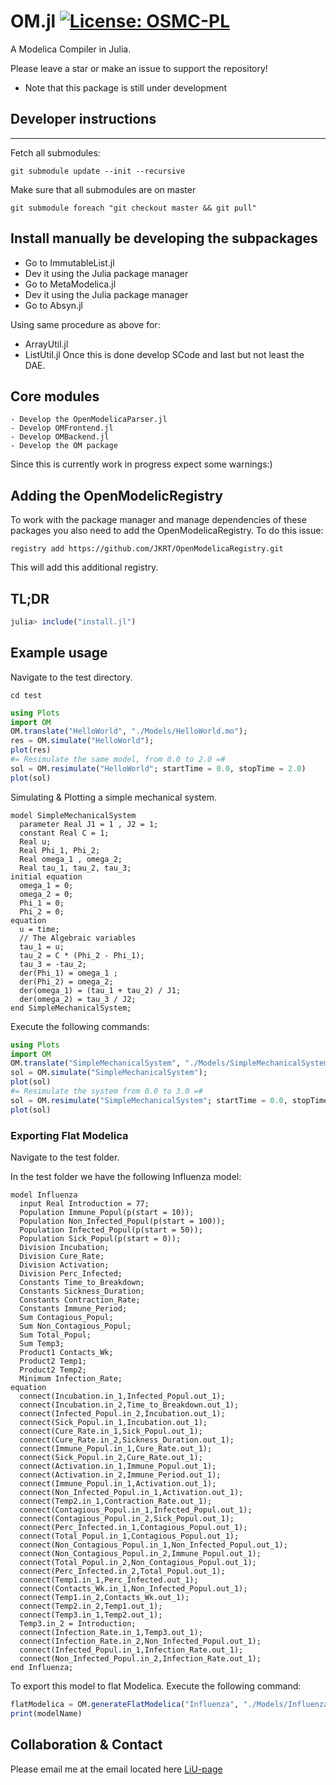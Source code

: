 # OM.jl [![License: OSMC-PL](https://img.shields.io/badge/license-OSMC--PL-lightgrey.svg)](OSMC-License.txt)
A Modelica Compiler in Julia.

Please leave a star or make an issue to support the repository!

* Note that this package is still under development

## Developer instructions
---

Fetch all submodules:

```
git submodule update --init --recursive
```

Make sure that all submodules are on master

```
git submodule foreach "git checkout master && git pull"
```

## Install manually be developing the subpackages

  - Go to ImmutableList.jl
  - Dev it using the Julia package manager
  - Go to MetaModelica.jl
  - Dev it using the Julia package manager
  - Go to Absyn.jl

Using same procedure as above for:
  - ArrayUtil.jl
  - ListUtil.jl
Once this is done develop SCode and last but not least the DAE.

## Core modules
	- Develop the OpenModelicaParser.jl
	- Develop OMFrontend.jl
	- Develop OMBackend.jl
	- Develop the OM package

Since this is currently work in progress expect some warnings:)

## Adding the OpenModelicRegistry
To work with the package manager and manage dependencies of these packages
you also need to add the OpenModelicaRegistry.
To do this issue:
```
registry add https://github.com/JKRT/OpenModelicaRegistry.git
```
This will add this additional registry.

## TL;DR
```julia
julia> include("install.jl")
```

## Example usage
Navigate to the test directory.
```
cd test
```

```julia
using Plots
import OM
OM.translate("HelloWorld", "./Models/HelloWorld.mo");
res = OM.simulate("HelloWorld");
plot(res)
#= Resimulate the same model, from 0.0 to 2.0 =#
sol = OM.resimulate("HelloWorld"; startTime = 0.0, stopTime = 2.0)
plot(sol)
```

Simulating & Plotting a simple mechanical system.
```modelica
model SimpleMechanicalSystem
  parameter Real J1 = 1 , J2 = 1;
  constant Real C = 1;
  Real u;
  Real Phi_1, Phi_2;
  Real omega_1 , omega_2;
  Real tau_1, tau_2, tau_3;
initial equation
  omega_1 = 0;
  omega_2 = 0;
  Phi_1 = 0;
  Phi_2 = 0;
equation
  u = time;
  // The Algebraic variables
  tau_1 = u;
  tau_2 = C * (Phi_2 - Phi_1);
  tau_3 = -tau_2;
  der(Phi_1) = omega_1 ;
  der(Phi_2) = omega_2;
  der(omega_1) = (tau_1 + tau_2) / J1;
  der(omega_2) = tau_3 / J2;
end SimpleMechanicalSystem;
```
Execute the following commands:
```julia
using Plots
import OM
OM.translate("SimpleMechanicalSystem", "./Models/SimpleMechanicalSystem.mo");
sol = OM.simulate("SimpleMechanicalSystem");
plot(sol)
#= Resimulate the system from 0.0 to 3.0 =#
sol = OM.resimulate("SimpleMechanicalSystem"; startTime = 0.0, stopTime = 3.0)
plot(sol)
```

### Exporting Flat Modelica
Navigate to the test folder.

In the test folder we have the following Influenza model:

```modelica
model Influenza
  input Real Introduction = 77;
  Population Immune_Popul(p(start = 10));
  Population Non_Infected_Popul(p(start = 100));
  Population Infected_Popul(p(start = 50));
  Population Sick_Popul(p(start = 0));
  Division Incubation;
  Division Cure_Rate;
  Division Activation;
  Division Perc_Infected;
  Constants Time_to_Breakdown;
  Constants Sickness_Duration;
  Constants Contraction_Rate;
  Constants Immune_Period;
  Sum Contagious_Popul;
  Sum Non_Contagious_Popul;
  Sum Total_Popul;
  Sum Temp3;
  Product1 Contacts_Wk;
  Product2 Temp1;
  Product2 Temp2;
  Minimum Infection_Rate;
equation
  connect(Incubation.in_1,Infected_Popul.out_1);
  connect(Incubation.in_2,Time_to_Breakdown.out_1);
  connect(Infected_Popul.in_2,Incubation.out_1);
  connect(Sick_Popul.in_1,Incubation.out_1);
  connect(Cure_Rate.in_1,Sick_Popul.out_1);
  connect(Cure_Rate.in_2,Sickness_Duration.out_1);
  connect(Immune_Popul.in_1,Cure_Rate.out_1);
  connect(Sick_Popul.in_2,Cure_Rate.out_1);
  connect(Activation.in_1,Immune_Popul.out_1);
  connect(Activation.in_2,Immune_Period.out_1);
  connect(Immune_Popul.in_1,Activation.out_1);
  connect(Non_Infected_Popul.in_1,Activation.out_1);
  connect(Temp2.in_1,Contraction_Rate.out_1);
  connect(Contagious_Popul.in_1,Infected_Popul.out_1);
  connect(Contagious_Popul.in_2,Sick_Popul.out_1);
  connect(Perc_Infected.in_1,Contagious_Popul.out_1);
  connect(Total_Popul.in_1,Contagious_Popul.out_1);
  connect(Non_Contagious_Popul.in_1,Non_Infected_Popul.out_1);
  connect(Non_Contagious_Popul.in_2,Immune_Popul.out_1);
  connect(Total_Popul.in_2,Non_Contagious_Popul.out_1);
  connect(Perc_Infected.in_2,Total_Popul.out_1);
  connect(Temp1.in_1,Perc_Infected.out_1);
  connect(Contacts_Wk.in_1,Non_Infected_Popul.out_1);
  connect(Temp1.in_2,Contacts_Wk.out_1);
  connect(Temp2.in_2,Temp1.out_1);
  connect(Temp3.in_1,Temp2.out_1);
  Temp3.in_2 = Introduction;
  connect(Infection_Rate.in_1,Temp3.out_1);
  connect(Infection_Rate.in_2,Non_Infected_Popul.out_1);
  connect(Infected_Popul.in_1,Infection_Rate.out_1);
  connect(Non_Infected_Popul.in_2,Infection_Rate.out_1);
end Influenza;
```

To export this model to flat Modelica. Execute the following command:

```julia
flatModelica = OM.generateFlatModelica("Influenza", "./Models/Influenza.mo")
print(modelName)
```

## Collaboration & Contact
Please email me at the email located here [LiU-page](https://liu.se/en/employee/johti17)
